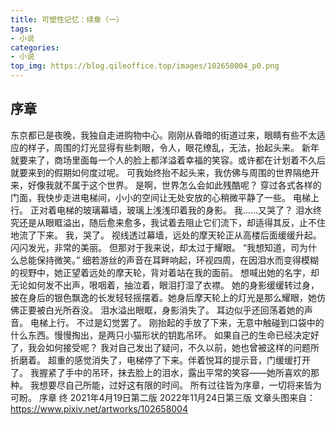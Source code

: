 ```yaml
---
title: 可塑性记忆：续章（一）
tags:
- 小说
categories:
- 小说
top_img: https://blog.qileoffice.top/images/102658004_p0.png
---
```

## 序章
东京都已是夜晚，我独自走进购物中心。刚刚从昏暗的街道过来，眼睛有些不太适应的样子，周围的灯光显得有些刺眼，令人，眼花缭乱，无法，抬起头来。
新年就要来了，商场里面每一个人的脸上都洋溢着幸福的笑容。或许都在计划着不久后就要来到的假期如何度过呢。
可我始终抬不起头来，我仿佛与周围的世界隔绝开来，好像我就不属于这个世界。
是啊，世界怎么会如此残酷呢？
穿过各式各样的门面，我快步走进电梯间，小小的空间让无处安放的心稍微平静了一些。
电梯上行。
正对着电梯的玻璃幕墙，玻璃上浅浅印着我的身影。
我……又哭了？
泪水终究还是从眼眶溢出，随后愈来愈多，我试着去阻止它们流下，却适得其反，止不住地流了下来。
我，哭了。
视线透过幕墙，远处的摩天轮正从高楼后面缓缓升起。
闪闪发光，非常的美丽。
但那对于我来说，却太过于耀眼。
“我想知道，司为什么总能保持微笑。”
细若游丝的声音在耳畔响起，环视四周，在因泪水而变得模糊的视野中，她正望着远处的摩天轮，背对着站在我的面前。
想喊出她的名字，却无论如何发不出声，哏咽着，抽泣着，眼泪打湿了衣襟。
她的身影缓缓转过身，披在身后的银色飘逸的长发轻轻摇摆着。她身后摩天轮上的灯光是那么耀眼，她仿佛正要被白光所吞没。
泪水溢出眼眶，身影消失了。
耳边似乎还回荡着她的声音。
电梯上行。
不过是幻觉罢了。
刚抬起的手放了下来，无意中触碰到口袋中的什么东西。慢慢掏出，是两只小猫形状的钥匙吊环。
如果自己的生命已经决定好了，我会如何接受呢？
我对自己发出了疑问，不久以前，她也曾被这样的问题所折磨着。
超重的感觉消失了，电梯停了下来。伴着悦耳的提示音，门缓缓打开了。
我握紧了手中的吊环，抹去脸上的泪水，露出平常的笑容——她所喜欢的那种。
我想要尽自己所能，过好这有限的时间。
所有过往皆为序章，一切将来皆为可盼。
序章 终
2021年4月19日第二版
2022年11月24日第三版
文章头图来自：https://www.pixiv.net/artworks/102658004
